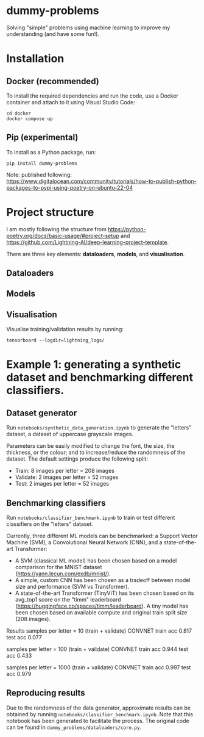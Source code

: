# dummy-problems
Solving "simple" problems using machine learning to improve my understanding (and have some fun!).

# Installation
## Docker (recommended)
To install the required dependencies and run the code, use a Docker container and attach to it using Visual Studio Code:
```
cd docker
docker compose up
```

## Pip (experimental)
To install as a Python package, run:
```
pip install dummy-problems
```

Note: published following: https://www.digitalocean.com/community/tutorials/how-to-publish-python-packages-to-pypi-using-poetry-on-ubuntu-22-04

# Project structure
I am mostly following the structure from https://python-poetry.org/docs/basic-usage/#project-setup and https://github.com/Lightning-AI/deep-learning-project-template.

There are three key elements: **dataloaders**, **models**, and **visualisation**.

## Dataloaders


## Models


## Visualisation
Visualise training/validation results by running:
```
tensorboard --logdir=lightning_logs/
```

# Example 1: generating a synthetic dataset and benchmarking different classifiers.
## Dataset generator
Run `notebooks/synthetic_data_generation.ipynb` to generate the "letters" dataset, a dataset of uppercase grayscale images.

Parameters can be easily modified to change the font, the size, the thickness, or the colour; and to increase/reduce the randomness of the dataset. The default settings produce the following split:
- Train: 8 images per letter = 208 images
- Validate: 2 images per letter = 52 images
- Test: 2 images per letter = 52 images

## Benchmarking classifiers
Run `notebooks/classifier_benchmark.ipynb` to train or test different classifiers on the "letters" dataset.

Currently, three different ML models can be benchmarked: a Support Vector Machine (SVM), a Convolutional Neural Network (CNN), and a state-of-the-art Transformer:
- A SVM (classical ML model) has been chosen based on a model comparison for the MNIST dataset (https://yann.lecun.com/exdb/mnist/).
- A simple, custom CNN has been chosen as a tradeoff between model size and performance (SVM vs Transformer).
- A state-of-the-art Transformer (TinyViT) has been chosen based on its avg_top1 score on the "timm" leaderboard (https://huggingface.co/spaces/timm/leaderboard). A tiny model has been chosen based on available compute and original train split size (208 images).

Results
samples per letter = 10 (train + validate)
CONVNET
train acc 0.817
test acc 0.077

samples per letter = 100 (train + validate)
CONVNET
train acc 0.944
test acc 0.433

samples per letter = 1000 (train + validate)
CONVNET
train acc 0.997
test acc 0.979

## Reproducing results
Due to the randomness of the data generator, approximate results can be obtained by running `notebooks/classifier_benchmark.ipynb`.
Note that this notebook has been generated to facilitate the process. The original code can be found in `dummy_problems/dataloaders/core.py`.
